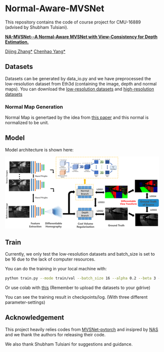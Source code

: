 # Normal-Aware-MVSNet

This repository contains the code of course project for CMU-16889 (advised by Shubham Tulsiani).

[**NA-MVSNet--A Normal-Aware MVSNet with View-Consistency for Depth Estimation.**](https://github.com/dijingzhang/NA-MVSNet/blob/main/NA-MVSNet.pdf)

[Dijing Zhang*](https://github.com/dijingzhang)
[Chenhao Yang*](https://github.com/afiretony)

## Datasets

Datasets can be generated by data_io.py and we have preprocessed the low-resolution dataset from Eth3d (containing the image, depth and normal maps). You can download the [low-resolution datasets](https://drive.google.com/file/d/1NeWTiVFUkP1IaL9qxazTA1LVqk1w0_lC/view?usp=sharing) and [high-resolution datasets](https://cmu.box.com/s/mk4w3tspxrn49r2fzbr3x98pi3g2v60f)

### Normal Map Generation
Normal Map is genertaed by the idea from [this paper](https://ieeexplore.ieee.org/stamp/stamp.jsp?tp=&arnumber=7335535) and this normal is normalized to be unit.


## Model

Model architecture is shown here:
<center><img src="https://github.com/16889-team/Normal-Aware-MVSNet/blob/main/images/model.png" alt=""></center>


## Train

Currently, we only test the low-resolution datasets and batch_size is set to be 16 due to the lack of computer resources.

You can do the training in your local machine with:
```bash
python train.py --mode train/val --batch_size 16 --alpha 0.2 --beta 3 --gamma 0.2
```

Or use colab with [this](https://github.com/16889-team/Normal-Aware-MVSNet/blob/main/na_mvsnet_training.ipynb) (Remember to upload the datasets to your gdrive)

You can see the training result in checkpoints/log. (With three different parameter-settings)

## Acknowledgement
This project heavily relies codes from [MVSNet-pytorch](https://github.com/xy-guo/MVSNet_pytorch) and insipred by [NAS](https://github.com/udaykusupati/Normal-Assisted-Stereo) and we thank the authors for releasing their code.

We also thank Shubham Tulsiani for suggestions and guidance.
